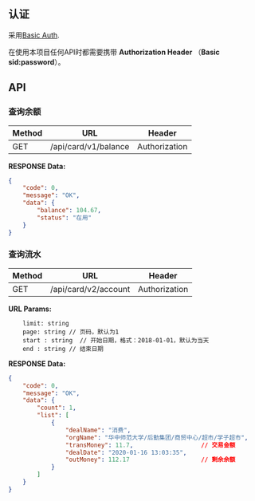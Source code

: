 ## 认证

采用[Basic Auth](https://swagger.io/docs/specification/authentication/basic-authentication/).

在使用本项目任何API时都需要携带 **Authorization Header** （**Basic sid:password**）。


## API
### 查询余额

| Method | URL                  | Header        |
| ------ | -------------------- | ------------- |
| GET    | /api/card/v1/balance | Authorization |

**RESPONSE Data:**
```json
{
    "code": 0,
    "message": "OK",
    "data": {
        "balance": 104.67,
        "status": "在用"
    }
}
```

### 查询流水

| Method | URL                  | Header        |
| ------ | -------------------- | ------------- |
| GET    | /api/card/v2/account | Authorization |

**URL Params:**
```
    limit: string
    page: string // 页码，默认为1
    start : string  // 开始日期，格式：2018-01-01，默认为当天
    end : string // 结束日期
```

**RESPONSE Data:**
```json
{
    "code": 0,
    "message": "OK",
    "data": {
        "count": 1,
        "list": [
            {
                "dealName": "消费",
                "orgName": "华中师范大学/后勤集团/商贸中心/超市/学子超市",
                "transMoney": 11.7,                   // 交易金额
                "dealDate": "2020-01-16 13:03:35",
                "outMoney": 112.17                    // 剩余余额
            }
        ]
    }
}
```
